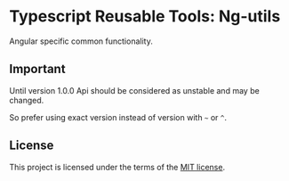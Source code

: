 # Typescript Reusable Tools: Ng-utils

Angular specific common functionality.

## Important

Until version 1.0.0 Api should be considered as unstable and may be changed.

So prefer using exact version instead of version with `~` or `^`.

## License

This project is licensed under the terms of the [MIT license](https://github.com/tsReusableTools/tsrt/blob/master/LICENSE).
